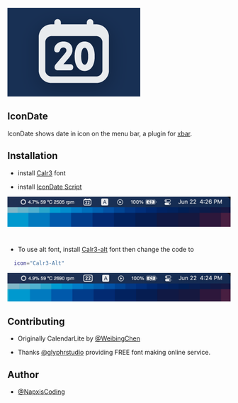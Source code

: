 [![App Screenshot](https://github.com/napxiscoding/IconDate/raw/main/xbar-preview.png)](https://github.com/napxiscoding/IconDate)

## IconDate
IconDate shows date in icon on the menu bar, a plugin for [xbar](https://xbarapp.com/).


## Installation

- install [Calr3](https://github.com/napxiscoding/IconDate/raw/main/Calr3-Regular.otf) font

- install [IconDate Script](https://github.com/napxiscoding/IconDate/raw/main/IconDate.5m.sh)

[![Preview Calr3](https://github.com/napxiscoding/IconDate/raw/main/source/IconDate-Calr3.png)](https://github.com/napxiscoding/IconDate)

#

- To use alt font, install [Calr3-alt](https://github.com/napxiscoding/IconDate/raw/main/Calr3-Alt.otf) font then change the code to

```bash
  icon="Calr3-Alt"
```

[![Preview Calr3-alt](https://github.com/napxiscoding/IconDate/raw/main/source/IconDate-Calr3_alt.png)](https://github.com/napxiscoding/IconDate)


## Contributing

- Originally CalendarLite by [@WeibingChen](https://github.com/WeibingChen17/)

- Thanks [@glyphrstudio](https://www.glyphrstudio.com/) providing FREE font making online service.

## Author

- [@NapxisCoding](https://www.github.com/napxiscoding)
